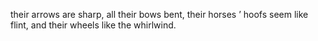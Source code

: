 their arrows are sharp, all their bows bent, their horses ’ hoofs seem like flint, and their wheels like the whirlwind.
